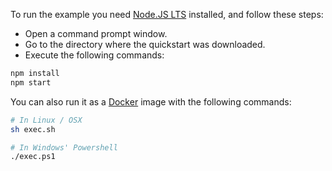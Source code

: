 To run the example you need [Node.JS LTS](https://nodejs.org/en/download/) installed, and follow these steps:

- Open a command prompt window.
- Go to the directory where the quickstart was downloaded.
- Execute the following commands:

```bash
npm install
npm start
```

You can also run it as a [Docker](https://www.docker.com) image with the following commands:

```bash
# In Linux / OSX
sh exec.sh

# In Windows' Powershell
./exec.ps1
```